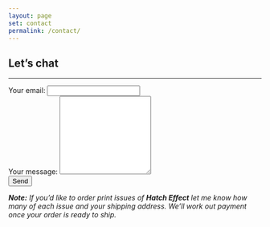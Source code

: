 ```yaml
---
layout: page
set: contact
permalink: /contact/
---
```


<div class="chat">
<h2>Let&rsquo;s chat</h2>
<hr class="order-hr">
<form action="https://formspree.io/f/mzbodday" method="POST">
  <label>
    Your email:
    <input type="email" name="_replyto"  class="mini_chat" required>
  </label><br>
  <label>
    Your message:
    <textarea name="message" rows="10" required></textarea>
  </label><br>
  <!-- your other form fields go here -->
  <input type="submit" value="Send" class="sender">
</form>
<p class="help-block"><em><strong>Note:</strong> If you&rsquo;d like to order print issues of <strong>Hatch Effect</strong> let me know how many of each issue and your shipping address. We&rsquo;ll work out payment once your order is ready to ship.</em><p>
</div>
